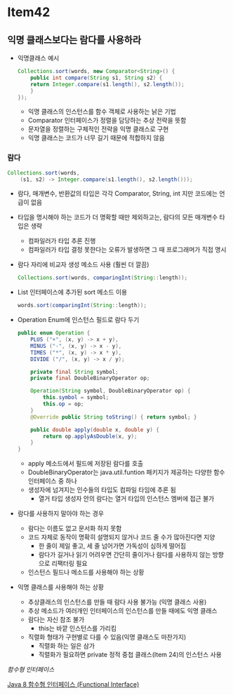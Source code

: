 # Item42

## 익명 클래스보다는 람다를 사용하라

- 익명클래스 예시
    
    ```java
    Collections.sort(words, new Comparator<String>() {
    	public int compare(String s1, String s2) {
    	return Integer.compare(s1.length(), s2.length());
    	}
    });
    ```
    
    - 익명 클래스의 인스턴스를 함수 객체로 사용하는 낡은 기법
    - Comparator 인터페이스가 정렬을 담당하는 추상 전략을 뜻함
    - 문자열을 정렬하는 구체적인 전략을 익명 클래스로 구현
    - 익명 클래스는 코드가 너무 길기 때문에 적합하지 않음

### 람다

```java
Collections.sort(words,
	(s1, s2) -> Integer.compare(s1.length(), s2.length()));
```

- 람다, 매개변수, 반환값의 타입은 각각 Comparator<String>, String, int 지만 코드에는 언급이 없음
- 타입을 명시해야 하는 코드가 더 명확할 때만 제외하고는, 람다의 모든 매개변수 타입은 생략
    - 컴파일러가 타입 추론 진행
    - 컴파일러가 타입 결정 못한다는 오류가 발생하면 그 때 프로그래머가 직접 명시
- 람다 자리에 비교자 생성 메소드 사용 (훨씬 더 깔끔)
    
    ```java
    Collections.sort(words, comparingInt(String::length));
    ```
    
- List 인터페이스에 추가된 sort 메소드 이용
    
    ```java
    words.sort(comparingInt(String::length));
    ```
    
- Operation Enum에 인스턴스 필드로 람다 두기
    
    ```java
    public enum Operation {
    	PLUS ("+", (x, y) -> x + y),
    	MINUS ("-", (x, y) -> x - y),
    	TIMES ("*", (x, y) -> x * y),
    	DIVIDE ("/", (x, y) -> x / y);
    
    	private final String symbol;
    	private final DoubleBinaryOperator op;
    
    	Operation(String symbol, DoubleBinaryOperator op) {
    		this.symbol = symbol;
    		this.op = op;
    	}
    	@Override public String toString() { return symbol; }
    
    	public double apply(double x, double y) {
    		return op.applyAsDouble(x, y);
    	}
    }
    ```
    
    - apply 메소드에서 필드에 저장된 람다를 호출
    - DoubleBinaryOperator는 java.util.funtion 패키지가 제공하는 다양한 함수 인터페이스 중 하나
    - 생성자에 넘겨지는 인수들의 타입도 컴파일 타임에 추론 됨
        - 열거 타입 생성자 안의 람다는 열거 타입의 인스턴스 멤버에 접근 불가

- 람다를 사용하지 말아야 하는 경우
    - 람다는 이름도 없고 문서화 하지 못함
    - 코드 자체로 동작이 명확히 설명되지 않거나 코드 줄 수가 많아진다면 지양
        - 한 줄이 제일 좋고, 세 줄 넘어가면 가독성이 심하게 떨어짐
        - 람다가 길거나 읽기 어려우면 간단히 줄이거나 람다를 사용하지 않는 방향으로 리팩터링 필요
    - 인스턴스 필드나 메소드를 사용해야 하는 상황

- 익명 클래스를 사용해야 하는 상황
    - 추상클래스의 인스턴스를 만들 때 람다 사용 불가능 (익명 클래스 사용)
    - 추상 메소드가 여러개인 인터페이스의 인스턴스를 만들 때에도 익명 클래스
    - 람다는 자신 참조 불가
        - this는 바깥 인스턴스를 가리킴
    - 직렬화 형태가 구현별로 다를 수 있음(익명 클래스도 마찬가지)
        - 직렬화 하는 일은 삼가
        - 직렬화가 필요하면 private 정적 중첩 클래스(Item 24)의 인스턴스 사용

*함수형 인터페이스*

[Java 8 함수형 인터페이스 (Functional Interface)](https://bcp0109.tistory.com/313)